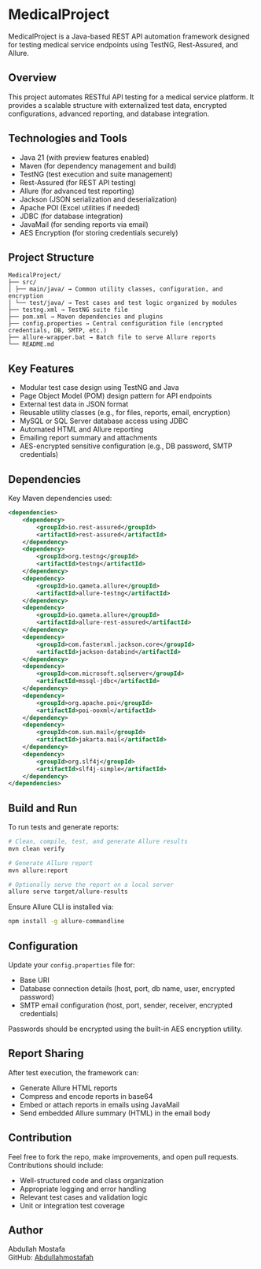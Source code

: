 # MedicalProject

MedicalProject is a Java-based REST API automation framework designed for testing medical service endpoints using TestNG, Rest-Assured, and Allure.

## Overview

This project automates RESTful API testing for a medical service platform. It provides a scalable structure with externalized test data, encrypted configurations, advanced reporting, and database integration.

## Technologies and Tools

- Java 21 (with preview features enabled)
- Maven (for dependency management and build)
- TestNG (test execution and suite management)
- Rest-Assured (for REST API testing)
- Allure (for advanced test reporting)
- Jackson (JSON serialization and deserialization)
- Apache POI (Excel utilities if needed)
- JDBC (for database integration)
- JavaMail (for sending reports via email)
- AES Encryption (for storing credentials securely)

## Project Structure

```
MedicalProject/
├── src/
│ ├── main/java/ → Common utility classes, configuration, and encryption
│ └── test/java/ → Test cases and test logic organized by modules
├── testng.xml → TestNG suite file
├── pom.xml → Maven dependencies and plugins
├── config.properties → Central configuration file (encrypted credentials, DB, SMTP, etc.)
├── allure-wrapper.bat → Batch file to serve Allure reports
└── README.md
```

## Key Features

- Modular test case design using TestNG and Java
- Page Object Model (POM) design pattern for API endpoints
- External test data in JSON format
- Reusable utility classes (e.g., for files, reports, email, encryption)
- MySQL or SQL Server database access using JDBC
- Automated HTML and Allure reporting
- Emailing report summary and attachments
- AES-encrypted sensitive configuration (e.g., DB password, SMTP credentials)

## Dependencies

Key Maven dependencies used:

```xml
<dependencies>
    <dependency>
        <groupId>io.rest-assured</groupId>
        <artifactId>rest-assured</artifactId>
    </dependency>
    <dependency>
        <groupId>org.testng</groupId>
        <artifactId>testng</artifactId>
    </dependency>
    <dependency>
        <groupId>io.qameta.allure</groupId>
        <artifactId>allure-testng</artifactId>
    </dependency>
    <dependency>
        <groupId>io.qameta.allure</groupId>
        <artifactId>allure-rest-assured</artifactId>
    </dependency>
    <dependency>
        <groupId>com.fasterxml.jackson.core</groupId>
        <artifactId>jackson-databind</artifactId>
    </dependency>
    <dependency>
        <groupId>com.microsoft.sqlserver</groupId>
        <artifactId>mssql-jdbc</artifactId>
    </dependency>
    <dependency>
        <groupId>org.apache.poi</groupId>
        <artifactId>poi-ooxml</artifactId>
    </dependency>
    <dependency>
        <groupId>com.sun.mail</groupId>
        <artifactId>jakarta.mail</artifactId>
    </dependency>
    <dependency>
        <groupId>org.slf4j</groupId>
        <artifactId>slf4j-simple</artifactId>
    </dependency>
</dependencies>
```

## Build and Run

To run tests and generate reports:

```bash
# Clean, compile, test, and generate Allure results
mvn clean verify

# Generate Allure report
mvn allure:report

# Optionally serve the report on a local server
allure serve target/allure-results
```

Ensure Allure CLI is installed via:

```bash
npm install -g allure-commandline
```

## Configuration

Update your `config.properties` file for:

- Base URI
- Database connection details (host, port, db name, user, encrypted password)
- SMTP email configuration (host, port, sender, receiver, encrypted credentials)

Passwords should be encrypted using the built-in AES encryption utility.

## Report Sharing

After test execution, the framework can:

- Generate Allure HTML reports
- Compress and encode reports in base64
- Embed or attach reports in emails using JavaMail
- Send embedded Allure summary (HTML) in the email body

## Contribution

Feel free to fork the repo, make improvements, and open pull requests. Contributions should include:

- Well-structured code and class organization
- Appropriate logging and error handling
- Relevant test cases and validation logic
- Unit or integration test coverage

## Author

Abdullah Mostafa  
GitHub: [Abdullahmostafah](https://github.com/Abdullahmostafah)
